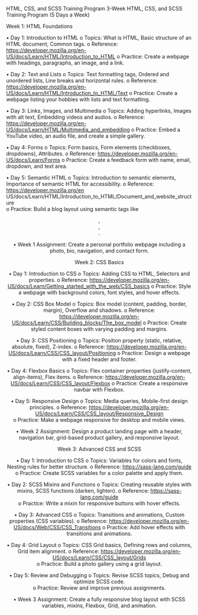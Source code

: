 HTML, CSS, and SCSS Training Program 
3-Week HTML, CSS, and SCSS Training Program (5 Days a Week) 


Week 1: HTML Foundations 

• Day 1: Introduction to HTML 
o Topics: What is HTML, Basic structure of an HTML document, Common tags. 
o Reference:  https://developer.mozilla.org/en-US/docs/Learn/HTML/Introduction_to_HTML 
o Practice: Create a webpage with headings, paragraphs, an image, and a link. 

• Day 2: Text and Lists 
o Topics: Text formatting tags, Ordered and unordered lists, Line breaks and horizontal rules. 
o Reference:  https://developer.mozilla.org/en-US/docs/Learn/HTML/Introduction_to_HTML/Text 
o Practice: Create a webpage listing your hobbies with lists and text formatting. 

• Day 3: Links, Images, and Multimedia 
o Topics: Adding hyperlinks, Images with alt text, Embedding videos and audios. 
o Reference:  https://developer.mozilla.org/en-US/docs/Learn/HTML/Multimedia_and_embedding 
o Practice: Embed a YouTube video, an audio file, and create a simple gallery. 

• Day 4: Forms 
o Topics: Form basics, Form elements (checkboxes, dropdowns), Attributes. 
o Reference:  https://developer.mozilla.org/en-US/docs/Learn/Forms 
o Practice: Create a feedback form with name, email, dropdown, and text area. 

• Day 5: Semantic HTML 
o Topics: Introduction to semantic elements, Importance of semantic HTML for accessibility. 
o Reference:  https://developer.mozilla.org/en
US/docs/Learn/HTML/Introduction_to_HTML/Document_and_website_structure  
o Practice: Build a blog layout using semantic tags like <header>, <section>, <footer>. 

• Week 1 Assignment: 
Create a personal portfolio webpage including a photo, bio, navigation, and contact form.




Week 2: CSS Basics 

• Day 1: Introduction to CSS 
o Topics: Adding CSS to HTML, Selectors and properties. 
o Reference:  https://developer.mozilla.org/en-US/docs/Learn/Getting_started_with_the_web/CSS_basics 
o Practice: Style a webpage with background colors, font styles, and hover effects. 

• Day 2: CSS Box Model 
o Topics: Box model (content, padding, border, margin), Overflow and shadows. 
o Reference:  https://developer.mozilla.org/en-US/docs/Learn/CSS/Building_blocks/The_box_model 
o Practice: Create styled content boxes with varying padding and margins.

• Day 3: CSS Positioning 
o Topics: Position property (static, relative, absolute, fixed), Z-index. 
o Reference: https://developer.mozilla.org/en-US/docs/Learn/CSS/CSS_layout/Positioning 
o Practice: Design a webpage with a fixed header and footer. 

• Day 4: Flexbox Basics 
o Topics: Flex container properties (justify-content, align-items), Flex items. 
o Reference:  https://developer.mozilla.org/en-US/docs/Learn/CSS/CSS_layout/Flexbox 
o Practice: Create a responsive navbar with Flexbox. 

• Day 5: Responsive Design 
o Topics: Media queries, Mobile-first design principles. 
o Reference:  https://developer.mozilla.org/en-US/docs/Learn/CSS/CSS_layout/Responsive_Design  
o Practice: Make a webpage responsive for desktop and mobile views. 

• Week 2 Assignment: 
Design a product landing page with a header, navigation bar, grid-based product gallery, and responsive layout. 




Week 3: Advanced CSS and SCSS 

• Day 1: Introduction to CSS 
o Topics: Variables for colors and fonts, Nesting rules for better structure. 
o Reference:  https://sass-lang.com/guide  
o Practice: Create SCSS variables for a color palette and apply them. 

• Day 2: SCSS Mixins and Functions 
o Topics: Creating reusable styles with mixins, SCSS functions (darken, lighten). 
o Reference:  https://sass-lang.com/guide  
o Practice: Write a mixin for responsive buttons with hover effects. 

• Day 3: Advanced CSS 
o Topics: Transitions and animations, Custom properties (CSS variables). 
o Reference: https://developer.mozilla.org/en-US/docs/Web/CSS/CSS_Transitions 
o Practice: Add hover effects with transitions and animations. 

• Day 4: Grid Layout 
o Topics: CSS Grid basics, Defining rows and columns, Grid item alignment. 
o Reference:  https://developer.mozilla.org/en-US/docs/Learn/CSS/CSS_layout/Grids  
o Practice: Build a photo gallery using a grid layout. 

• Day 5: Review and Debugging 
o Topics: Revise SCSS topics, Debug and optimize SCSS code.  
o Practice: Review and improve previous assignments. 

• Week 3 Assignment: 
Create a fully responsive blog layout with SCSS variables, mixins, Flexbox, Grid, and animation.